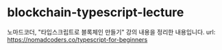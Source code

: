 # blockchain-typescript-lecture
노마드코더, "타입스크립트로 블록체인 만들기" 강의 내용을 정리한 내용입니다.
url: https://nomadcoders.co/typescript-for-beginners